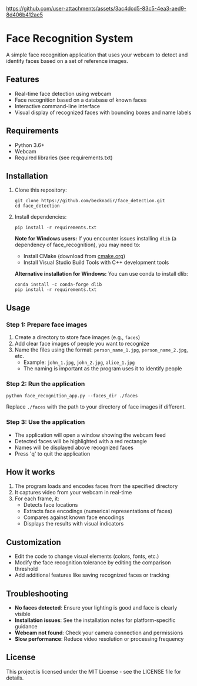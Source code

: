 https://github.com/user-attachments/assets/3ac4dcd5-83c5-4ea3-aed9-8d406b412ae5

# Face Recognition System

A simple face recognition application that uses your webcam to detect and identify faces based on a set of reference images.

## Features

- Real-time face detection using webcam
- Face recognition based on a database of known faces
- Interactive command-line interface
- Visual display of recognized faces with bounding boxes and name labels

## Requirements

- Python 3.6+
- Webcam
- Required libraries (see requirements.txt)

## Installation

1. Clone this repository:
   ```
   git clone https://github.com/becknadir/face_detection.git
   cd face_detection
   ```

2. Install dependencies:
   ```
   pip install -r requirements.txt
   ```

   **Note for Windows users:** 
   If you encounter issues installing `dlib` (a dependency of face_recognition), you may need to:
   - Install CMake (download from [cmake.org](https://cmake.org/download/))
   - Install Visual Studio Build Tools with C++ development tools

   **Alternative installation for Windows:**
   You can use conda to install dlib:
   ```
   conda install -c conda-forge dlib
   pip install -r requirements.txt
   ```

## Usage

### Step 1: Prepare face images

1. Create a directory to store face images (e.g., `faces`)
2. Add clear face images of people you want to recognize
3. Name the files using the format: `person_name_1.jpg`, `person_name_2.jpg`, etc.
   - Example: `john_1.jpg`, `john_2.jpg`, `alice_1.jpg`
   - The naming is important as the program uses it to identify people

### Step 2: Run the application

```
python face_recognition_app.py --faces_dir ./faces
```

Replace `./faces` with the path to your directory of face images if different.

### Step 3: Use the application

- The application will open a window showing the webcam feed
- Detected faces will be highlighted with a red rectangle
- Names will be displayed above recognized faces
- Press 'q' to quit the application

## How it works

1. The program loads and encodes faces from the specified directory
2. It captures video from your webcam in real-time
3. For each frame, it:
   - Detects face locations
   - Extracts face encodings (numerical representations of faces)
   - Compares against known face encodings
   - Displays the results with visual indicators

## Customization

- Edit the code to change visual elements (colors, fonts, etc.)
- Modify the face recognition tolerance by editing the comparison threshold
- Add additional features like saving recognized faces or tracking

## Troubleshooting

- **No faces detected**: Ensure your lighting is good and face is clearly visible
- **Installation issues**: See the installation notes for platform-specific guidance
- **Webcam not found**: Check your camera connection and permissions
- **Slow performance**: Reduce video resolution or processing frequency

## License

This project is licensed under the MIT License - see the LICENSE file for details. 
